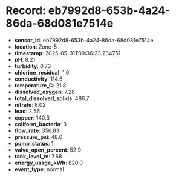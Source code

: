 # Record: eb7992d8-653b-4a24-86da-68d081e7514e

- **sensor_id**: eb7992d8-653b-4a24-86da-68d081e7514e
- **location**: Zone-5
- **timestamp**: 2025-05-31T09:36:23.234751
- **pH**: 8.21
- **turbidity**: 0.73
- **chlorine_residual**: 1.6
- **conductivity**: 114.5
- **temperature_C**: 21.8
- **dissolved_oxygen**: 7.28
- **total_dissolved_solids**: 486.7
- **nitrate**: 8.02
- **lead**: 2.56
- **copper**: 140.3
- **coliform_bacteria**: 3
- **flow_rate**: 356.83
- **pressure_psi**: 48.0
- **pump_status**: 1
- **valve_open_percent**: 52.9
- **tank_level_m**: 7.68
- **energy_usage_kWh**: 820.0
- **event_type**: normal